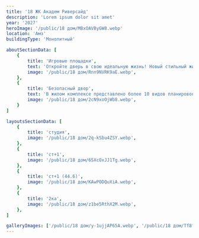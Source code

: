 ```yaml
---
title: '18 ЖК Академ Риверсайд'
description: 'Lorem ipsum dolor sit amet'
year: '2027'
heroImage: '/public/18 дом/MBxOAVByGW8.webp'
location: 'Амз'
buildingType: 'Монолитный'

aboutSectionData: [
    {
        title: 'Игровые площадки',
        text: 'Откройте дверь в свою идеальную жизнь! Новый стильный жилой комплекс — ваш личный рай! Комфорт, уют, и безграничные возможности ждут вас здесь! Наши улицы — путь к счастью, наши дворы — оазис умиротворения! Инфраструктура, которая удовлетворит все ваши потребности! Выберите комфортное место проживания, выберите наш жилой комплекс!»',
        image: '/public/18 дом/Rnn9NVRK9aE.webp',
    },
    {
        title: 'Безопасный двор',
        text: 'В жилом комплексе представлено более 10 видов планировок, некоторые из них, предусматривают большие панорамные окна.',
        image: '/public/18 дом/2cN9xoOjWb8.webp',
    }
]

layoutsSectionData: [
    {
        title: 'студия',
        image: '/public/18 дом/2q-kSbu4ZSY.webp',
    },
    {
        title: 'ст+1',
        image: '/public/18 дом/65XcOxJJ1Tg.webp',
    },
    {
        title: 'ст+1 (44.6)',
        image: '/public/18 дом/KAwPODQuXiA.webp',
    },
    {
        title: '2ка',
        image: '/public/18 дом/z1be5RthX2M.webp',
    },
]

galleryImages: ['/public/18 дом/y-1ujjAP65A.webp', '/public/18 дом/Tf8fOmr_T80.webp', '/public/18 дом/Q2NLPH0yKXY.webp', '/public/18 дом/2cN9xoOjWb8.webp']
---
```

